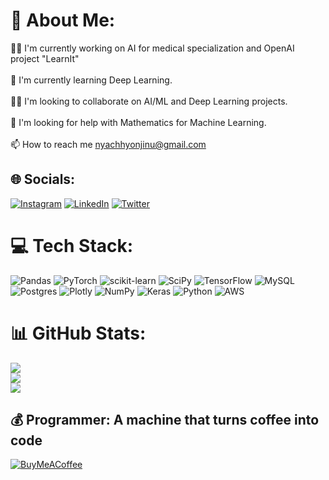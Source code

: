 # 💫 About Me:
👩‍💻 I'm currently working on AI for medical specialization and OpenAI project "LearnIt" <br><br>🧠 I'm currently learning Deep Learning.<br><br>👯‍♀️ I'm looking to collaborate on AI/ML and Deep Learning projects.<br><br>🤔 I'm looking for help with Mathematics for Machine Learning.<br><br>📫 How to reach me nyachhyonjinu@gmail.com


## 🌐 Socials:
[![Instagram](https://img.shields.io/badge/Instagram-%23E4405F.svg?logo=Instagram&logoColor=white)](https://instagram.com/jinunyachhyon) [![LinkedIn](https://img.shields.io/badge/LinkedIn-%230077B5.svg?logo=linkedin&logoColor=white)](https://linkedin.com/in/jinu-nyachhyon-982423aa) [![Twitter](https://img.shields.io/badge/Twitter-%231DA1F2.svg?logo=Twitter&logoColor=white)](https://twitter.com/nyachhyonjinu) 

# 💻 Tech Stack:
![Pandas](https://img.shields.io/badge/pandas-%23150458.svg?style=for-the-badge&logo=pandas&logoColor=white) ![PyTorch](https://img.shields.io/badge/PyTorch-%23EE4C2C.svg?style=for-the-badge&logo=PyTorch&logoColor=white) ![scikit-learn](https://img.shields.io/badge/scikit--learn-%23F7931E.svg?style=for-the-badge&logo=scikit-learn&logoColor=white) ![SciPy](https://img.shields.io/badge/SciPy-%230C55A5.svg?style=for-the-badge&logo=scipy&logoColor=%white) ![TensorFlow](https://img.shields.io/badge/TensorFlow-%23FF6F00.svg?style=for-the-badge&logo=TensorFlow&logoColor=white) ![MySQL](https://img.shields.io/badge/mysql-%2300f.svg?style=for-the-badge&logo=mysql&logoColor=white) ![Postgres](https://img.shields.io/badge/postgres-%23316192.svg?style=for-the-badge&logo=postgresql&logoColor=white) ![Plotly](https://img.shields.io/badge/Plotly-%233F4F75.svg?style=for-the-badge&logo=plotly&logoColor=white) ![NumPy](https://img.shields.io/badge/numpy-%23013243.svg?style=for-the-badge&logo=numpy&logoColor=white) ![Keras](https://img.shields.io/badge/Keras-%23D00000.svg?style=for-the-badge&logo=Keras&logoColor=white) ![Python](https://img.shields.io/badge/python-3670A0?style=for-the-badge&logo=python&logoColor=ffdd54) ![AWS](https://img.shields.io/badge/AWS-%23FF9900.svg?style=for-the-badge&logo=amazon-aws&logoColor=white)
# 📊 GitHub Stats:
![](https://github-readme-stats.vercel.app/api?username=jinunyachhyon&theme=city_light&hide_border=true&include_all_commits=false&count_private=false)<br/>
![](https://github-readme-streak-stats.herokuapp.com/?user=jinunyachhyon&theme=city_light&hide_border=true)<br/>
![](https://github-readme-stats.vercel.app/api/top-langs/?username=jinunyachhyon&theme=city_light&hide_border=true&include_all_commits=false&count_private=false&layout=compact)


  ## 💰 Programmer: A machine that turns coffee into code
  [![BuyMeACoffee](https://img.shields.io/badge/Buy%20Me%20a%20Coffee-ffdd00?style=for-the-badge&logo=buy-me-a-coffee&logoColor=black)](https://buymeacoffee.com/jinunyachhyon) 

 
